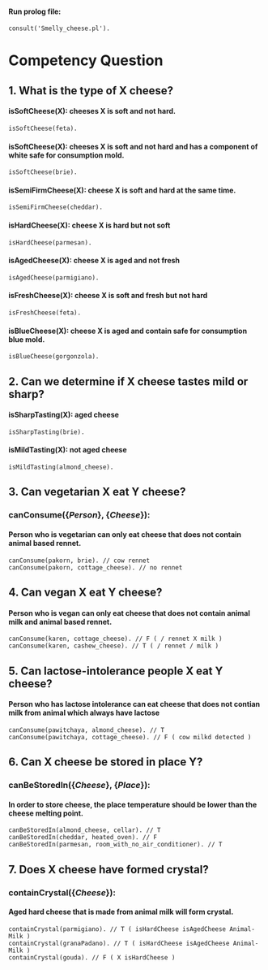 #### Run prolog file:   
```consult('Smelly_cheese.pl').```

# Competency Question

## 1. What is the type of X cheese?

#### isSoftCheese(X): cheeses X is soft and not hard.
```
isSoftCheese(feta).
```

#### isSoftCheese(X): cheeses X is soft and not hard and has a component of white safe for consumption mold.
```
isSoftCheese(brie).
```

#### isSemiFirmCheese(X): cheese X is soft and hard at the same time.
```
isSemiFirmCheese(cheddar).
```

#### isHardCheese(X): cheese X is hard but not soft
```
isHardCheese(parmesan).
```

#### isAgedCheese(X): cheese X is aged and not fresh
```
isAgedCheese(parmigiano).
```

#### isFreshCheese(X): cheese X is soft and fresh but not hard
```
isFreshCheese(feta).
```

#### isBlueCheese(X): cheese X is aged and contain safe for consumption blue mold.
```
isBlueCheese(gorgonzola).
```

## 2. Can we determine if X cheese tastes mild or sharp?

#### isSharpTasting(X): aged cheese
```
isSharpTasting(brie).
```

#### isMildTasting(X): not aged cheese
```
isMildTasting(almond_cheese).
```

## 3. Can vegetarian X eat Y cheese? 
### canConsume({_Person_}, {_Cheese_}):
#### Person who is vegetarian can only eat cheese that does not contain animal based rennet.
```
canConsume(pakorn, brie). // cow rennet
canConsume(pakorn, cottage_cheese). // no rennet
```

## 4. Can vegan X eat Y cheese?
#### Person who is vegan can only eat cheese that does not contain animal milk and animal based rennet.
```
canConsume(karen, cottage_cheese). // F ( / rennet X milk )
canConsume(karen, cashew_cheese). // T ( / rennet / milk )
```

## 5. Can lactose-intolerance people X eat Y cheese?
#### Person who has lactose intolerance can eat cheese that does not contian milk from animal which always have lactose
```
canConsume(pawitchaya, almond_cheese). // T
canConsume(pawitchaya, cottage_cheese). // F ( cow milkd detected )
```

## 6. Can X cheese be stored in place Y?
### canBeStoredIn({_Cheese_}, {_Place_}):
#### In order to store cheese, the place temperature should be lower than the cheese melting point.
```
canBeStoredIn(almond_cheese, cellar). // T
canBeStoredIn(cheddar, heated_oven). // F
canBeStoredIn(parmesan, room_with_no_air_conditioner). // T
```

## 7. Does X cheese have formed crystal?
### containCrystal({_Cheese_}):
#### Aged hard cheese that is made from animal milk will form crystal.
```
containCrystal(parmigiano). // T ( isHardCheese isAgedCheese Animal-Milk )
containCrystal(granaPadano). // T ( isHardCheese isAgedCheese Animal-Milk )
containCrystal(gouda). // F ( X isHardCheese )
```
